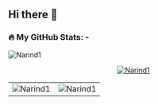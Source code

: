 ## Hi there 👋

<!--
**Narind1/Narind1** is a ✨ _special_ ✨ repository because its `README.md` (this file) appears on your GitHub profile.

Here are some ideas to get you started:

- 🔭 I’m currently working on ...
- 🌱 I’m currently learning ...
- 👯 I’m looking to collaborate on ...
- 🤔 I’m looking for help with ...
- 💬 Ask me about ...
- 📫 How to reach me: ...
- 😄 Pronouns: ...
- ⚡ Fun fact: ...
-->
<h3 align="left">🔥 My GitHub Stats: -</h3>
<p align="left"> <img src="https://komarev.com/ghpvc/?username=Narind1&label=Profile%20views&color=0e75b6&style=flat" alt="Narind1" /></p>
<p align="center"> <a href="https://github.com/ryo-ma/github-profile-trophy"><img src="https://github-profile-trophy.vercel.app/?username=Narind1&row=3&column=3" alt="Narind1" /></a> </p>

<table>
    <tr>
        <td>
            <img src="https://github-readme-stats.vercel.app/api/top-langs?username=Narind1&show_icons=true&locale=en" alt="Narind1" />
        </td>
        <td>
            <img src="https://github-readme-streak-stats.herokuapp.com/?user=Narind1" alt="Narind1" />
        </td>
    </tr>
<!--     <tr> These are quira-readme widgets officially deprecated so to remove this while in next iteration of readme update.
        <td>
           <img src="https://github-readme-stats.vercel.app/api?username=Narind1&show_icons=true&locale=en" alt="Narind1" />
        </td>
        <td>
            <a href="https://quira.sh?utm_source=widgets&utm_campaign=Narind1">
                <img src="https://stats.quira.sh/Narind1/github?theme=dark" alt="Narind1's GitHub | Stats">
            </a>
        </td>
    </tr> -->
<!--     <tr> It is officially deprecated so to remove this while in next iteration of readme update.
        <td>
            <a href="https://quira.sh?utm_source=widgets&utm_campaign=Narind1">
                <img src="https://stats.quira.sh/Narind1/languages-over-time?theme=dark" alt="Narind1's GitHub | Languages Over Time">
            </a>
        </td>
        <td>
            <a href="https://quira.sh?utm_source=widgets&utm_campaign=Narind1">
                <img src="https://stats.quira.sh/Narind1/topics-over-time?theme=dark" alt="Narind1's GitHub | Topics Over Time">
            </a>
        </td>
    </tr> -->
</table>
